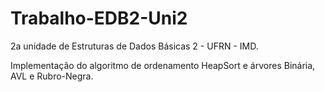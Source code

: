 # Trabalho-EDB2-Uni2

2a unidade de Estruturas de Dados Básicas 2 - UFRN - IMD.

Implementação do algoritmo de ordenamento HeapSort e árvores Binária, AVL e Rubro-Negra.